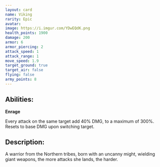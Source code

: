 ```yaml
---
layout: card
name: Viking
rarity: Epic
avatar: 
image: https://i.imgur.com/YDwEQdK.png
health_points: 1900
damage: 200
armor: 6
armor_piercing: 2
attack_speed: 1
attack_range: 1
move_speed: 1.9
target_ground: true
target_air: false
flying: false
army_points: 8
---
```


## Abilities:

**Enrage**

Every attack on the same target add 40% DMG, to a maximum of 300%. Resets to base DMG upon switching target.

## Description:

A warrior from the Northern tribes, born with an uncanny might, wielding giant weapons, the more attacks she lands, the harder.